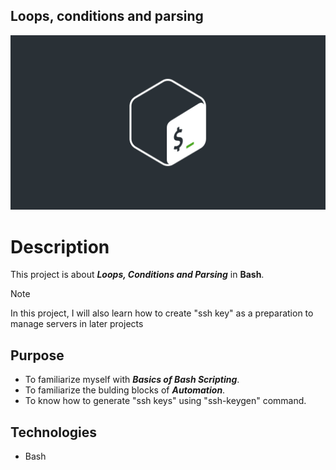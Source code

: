 ## Loops, conditions and parsing
![logo](assets/bash_logo.jpg)
# Description
This project is about ***Loops, Conditions and Parsing*** in **Bash**.
> [!NOTE]
> In this project, I will also learn how to create "ssh key" as
> a preparation to manage servers in later projects
## Purpose
* To familiarize myself with ***Basics of Bash Scripting***.
* To familiarize the bulding blocks of ***Automation***.
* To know how to generate "ssh keys" using "ssh-keygen" command.
## Technologies
* Bash

